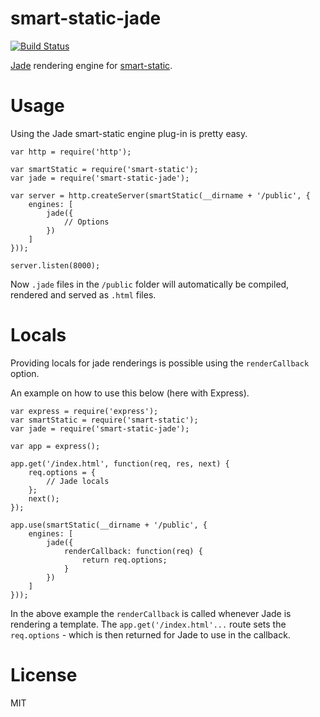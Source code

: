 smart-static-jade
=================

[![Build Status](https://travis-ci.org/trenskow/smart-static-jade.svg?branch=master)](https://travis-ci.org/trenskow/smart-static-jade)

[Jade](http://npmjs.org/packages/jade) rendering engine for [smart-static](http://github.com/trenskow/smart-static).

# Usage

Using the Jade smart-static engine plug-in is pretty easy.

	var http = require('http');
	
	var smartStatic = require('smart-static');
    var jade = require('smart-static-jade');
    
    var server = http.createServer(smartStatic(__dirname + '/public', {
        engines: [
        	jade({
        		// Options
        	})
        ]
    }));
    
    server.listen(8000);

Now `.jade` files in the `/public` folder will automatically be compiled, rendered and served as `.html` files.

# Locals

Providing locals for jade renderings is possible using the `renderCallback` option.

An example on how to use this below (here with Express).

    var express = require('express');
    var smartStatic = require('smart-static');
    var jade = require('smart-static-jade');
    
    var app = express();
    
    app.get('/index.html', function(req, res, next) {
        req.options = {
            // Jade locals
        };
        next();
    });
    
    app.use(smartStatic(__dirname + '/public', {
        engines: [
            jade({
                renderCallback: function(req) {
                    return req.options;
                }
            })
        ]
    }));

In the above example the `renderCallback` is called whenever Jade is rendering a template. The `app.get('/index.html'...` route sets the `req.options` - which is then returned for Jade to use in the callback.

# License

MIT